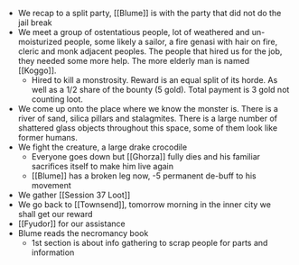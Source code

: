 - We recap to a split party, [[Blume]] is with the party that did not do the jail break
- We meet a group of ostentatious people, lot of weathered and un-moisturized people, some likely a sailor, a fire genasi with hair on fire, cleric and monk adjacent peoples. The people that hired us for the job, they needed some more help. The more elderly man is named [[Koggo]].
    - Hired to kill a monstrosity. Reward is an equal split of its horde. As well as a 1/2 share of the bounty (5 gold). Total payment is 3 gold not counting loot.
- We come up onto the place where we know the monster is. There is a river of sand, silica pillars and stalagmites. There is a large number of shattered glass objects throughout this space, some of them look like former humans.
- We fight the creature, a large drake crocodile
    - Everyone goes down but [[Ghorza]] fully dies and his familiar sacrifices itself to make him live again
    - [[Blume]] has a broken leg now, -5 permanent de-buff to his movement
- We gather [[Session 37 Loot]]
- We go back to [[Townsend]], tomorrow morning in the inner city we shall get our reward
- [[Fyudor]] for our assistance
- Blume reads the necromancy book
    - 1st section is about info gathering to scrap people for parts and information
